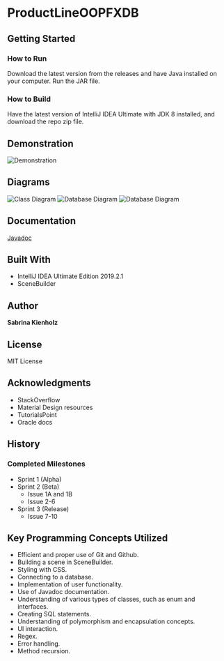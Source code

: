 # ProductLineOOPFXDB

## Getting Started
### How to Run
Download the latest version from the releases and have Java installed on your computer. Run the JAR file.

### How to Build
Have the latest version of IntelliJ IDEA Ultimate with JDK 8 installed, and download the repo zip file.


## Demonstration
![Demonstration](https://i.imgur.com/Vl2FUC4.gif)

## Diagrams
![Class Diagram](https://imgur.com/OU2yeDe.png)
![Database Diagram](https://imgur.com/LR4KbEh.png)
![Database Diagram](https://imgur.com/wiZ7SMB.png)

## Documentation
[Javadoc](https://snkienholz.github.io/ProductLineOOPFXDB/)

## Built With
- IntelliJ IDEA Ultimate Edition 2019.2.1
- SceneBuilder

## Author
**Sabrina Kienholz**

## License
MIT License

## Acknowledgments
- StackOverflow
- Material Design resources
- TutorialsPoint
- Oracle docs

## History
### Completed Milestones
- Sprint 1 (Alpha)
- Sprint 2 (Beta)
  - Issue 1A and 1B
  - Issue 2-6
- Sprint 3 (Release)
  - Issue 7-10

## Key Programming Concepts Utilized
- Efficient and proper use of Git and Github.
- Building a scene in SceneBuilder.
- Styling with CSS.
- Connecting to a database.
- Implementation of user functionality.
- Use of Javadoc documentation.
- Understanding of various types of classes, such as enum and interfaces.
- Creating SQL statements.
- Understanding of polymorphism and encapsulation concepts.
- UI interaction.
- Regex.
- Error handling.
- Method recursion.
